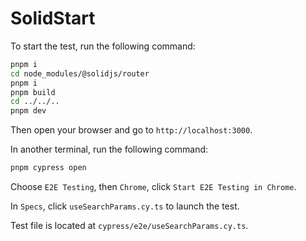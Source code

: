 # SolidStart

To start the test, run the following command:

```bash
pnpm i
cd node_modules/@solidjs/router
pnpm i
pnpm build
cd ../../..
pnpm dev
```

Then open your browser and go to `http://localhost:3000`.

In another terminal, run the following command:

```bash
pnpm cypress open
```

Choose `E2E Testing`, then `Chrome`, click `Start E2E Testing in Chrome`.

In `Specs`, click `useSearchParams.cy.ts` to launch the test.

Test file is located at `cypress/e2e/useSearchParams.cy.ts`.
